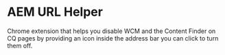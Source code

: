 AEM URL Helper
==============

Chrome extension that helps you disable WCM and the Content Finder on CQ pages by providing an icon inside the address bar you can click to turn them off.
